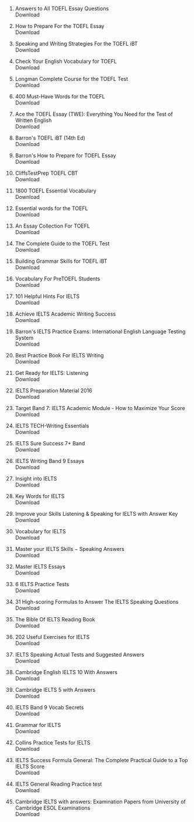 
1. Answers to All TOEFL Essay Questions</br>
                <a href="https://github.com/manjunath5496/TOEFL-IELTS-Study-Material/blob/master/TOEFL1.pdf" target="_blank" style="text-decoration:none">Download </a></br>
                
2. How to Prepare For the TOEFL Essay</br>
                <a href="https://github.com/manjunath5496/TOEFL-IELTS-Study-Material/blob/master/TOEFL2.pdf" target="_blank" style="text-decoration:none">Download </a></br>
                
3. Speaking and Writing Strategies For the TOEFL iBT</br>
                <a href="https://github.com/manjunath5496/TOEFL-IELTS-Study-Material/blob/master/TOEFL3.pdf" target="_blank" style="text-decoration:none">Download </a></br>
                
4. Check Your English Vocabulary for TOEFL</br>
                <a href="https://github.com/manjunath5496/TOEFL-IELTS-Study-Material/blob/master/TOEFL4.pdf" target="_blank" style="text-decoration:none">Download </a></br>
                
5. Longman Complete Course for the TOEFL Test</br>
                <a href="https://github.com/manjunath5496/TOEFL-IELTS-Study-Material/blob/master/TOEFL5.pdf" target="_blank" style="text-decoration:none">Download </a></br>
                
6. 400 Must-Have Words for the TOEFL</br>
                <a href="https://github.com/manjunath5496/TOEFL-IELTS-Study-Material/blob/master/TOEFL6.pdf" target="_blank" style="text-decoration:none">Download </a></br>
		   
7. Ace the TOEFL Essay (TWE): Everything You Need for the Test of Written English</br>
                <a href="https://github.com/manjunath5496/TOEFL-IELTS-Study-Material/blob/master/TOEFL7.pdf" target="_blank" style="text-decoration:none">Download </a></br>
                
8. Barron's TOEFL iBT (14th Ed)</br>
                <a href="https://github.com/manjunath5496/TOEFL-IELTS-Study-Material/blob/master/TOEFL8.pdf" target="_blank" style="text-decoration:none">Download </a></br>
                
9. Barron's How to Prepare for TOEFL Essay</br>
                <a href="https://github.com/manjunath5496/TOEFL-IELTS-Study-Material/blob/master/TOEFL9.pdf" target="_blank" style="text-decoration:none">Download </a></br>
                
10. CliffsTestPrep TOEFL CBT</br>
                <a href="https://github.com/manjunath5496/TOEFL-IELTS-Study-Material/blob/master/TOEFL10.pdf" target="_blank" style="text-decoration:none">Download </a></br>
                
11. 1800 TOEFL Essential Vocabulary</br>
                <a href="https://github.com/manjunath5496/TOEFL-IELTS-Study-Material/blob/master/TOEFL11.pdf" target="_blank" style="text-decoration:none">Download </a></br>
                
12. Essential words for the TOEFL</br>
                <a href="https://github.com/manjunath5496/TOEFL-IELTS-Study-Material/blob/master/TOEFL12.pdf" target="_blank" style="text-decoration:none">Download </a></br>
		
13. An Essay Collection For TOEFL</br>
                <a href="https://github.com/manjunath5496/TOEFL-IELTS-Study-Material/blob/master/TOEFL13.pdf" target="_blank" style="text-decoration:none">Download </a></br>	
		
14. The Complete Guide to the TOEFL Test</br>
                <a href="https://github.com/manjunath5496/TOEFL-IELTS-Study-Material/blob/master/TOEFL14.pdf" target="_blank" style="text-decoration:none">Download </a></br>	
		
15. Building Grammar Skills for TOEFL iBT</br>
                <a href="https://github.com/manjunath5496/TOEFL-IELTS-Study-Material/blob/master/TOEFL15.pdf" target="_blank" style="text-decoration:none">Download </a></br>		
		
16. Vocabulary For PreTOEFL Students</br>
                <a href="https://github.com/manjunath5496/TOEFL-IELTS-Study-Material/blob/master/TOEFL16.pdf" target="_blank" style="text-decoration:none">Download </a></br>		
				
17. 101 Helpful Hints For IELTS</br>
                <a href="https://github.com/manjunath5496/TOEFL-IELTS-Study-Material/blob/master/IELTS1.pdf" target="_blank" style="text-decoration:none">Download </a></br>		
		
18. Achieve IELTS Academic Writing Success</br>
                <a href="https://github.com/manjunath5496/TOEFL-IELTS-Study-Material/blob/master/IELTS2.pdf" target="_blank" style="text-decoration:none">Download </a></br>
		
19. Barron's IELTS Practice Exams: International English Language Testing System</br>
                <a href="https://github.com/manjunath5496/TOEFL-IELTS-Study-Material/blob/master/IELTS3.pdf" target="_blank" style="text-decoration:none">Download </a></br>		
		
20. Best Practice Book For IELTS Writing</br>
                <a href="https://github.com/manjunath5496/TOEFL-IELTS-Study-Material/blob/master/IELTS4.pdf" target="_blank" style="text-decoration:none">Download </a></br>
		
21. Get Ready for IELTS: Listening</br>
                <a href="https://github.com/manjunath5496/TOEFL-IELTS-Study-Material/blob/master/IELTS5.pdf" target="_blank" style="text-decoration:none">Download </a></br>		
		
22. IELTS Preparation Material 2016</br>
                <a href="https://github.com/manjunath5496/TOEFL-IELTS-Study-Material/blob/master/IELTS6.pdf" target="_blank" style="text-decoration:none">Download </a></br>		
		
23. Target Band 7: IELTS Academic Module - How to Maximize Your Score</br>
                <a href="https://github.com/manjunath5496/TOEFL-IELTS-Study-Material/blob/master/IELTS7.pdf" target="_blank" style="text-decoration:none">Download </a></br>
		
24. IELTS TECH-Writing Essentials</br>
                <a href="https://github.com/manjunath5496/TOEFL-IELTS-Study-Material/blob/master/IELTS8.pdf" target="_blank" style="text-decoration:none">Download </a></br>		
		
25. IELTS Sure Success 7+ Band </br>
                <a href="https://github.com/manjunath5496/TOEFL-IELTS-Study-Material/blob/master/IELTS9.pdf" target="_blank" style="text-decoration:none">Download </a></br>		
		
26. IELTS Writing Band 9 Essays </br>
                <a href="https://github.com/manjunath5496/TOEFL-IELTS-Study-Material/blob/master/IELTS10.pdf" target="_blank" style="text-decoration:none">Download </a></br>			
		
		
27. Insight into IELTS </br>
                <a href="https://github.com/manjunath5496/TOEFL-IELTS-Study-Material/blob/master/IELTS11.pdf" target="_blank" style="text-decoration:none">Download </a></br>		
		
		
28. Key Words for IELTS  </br>
                <a href="https://github.com/manjunath5496/TOEFL-IELTS-Study-Material/blob/master/IELTS12.pdf" target="_blank" style="text-decoration:none">Download </a></br>		
		
	
29. Improve your Skills Listening & Speaking for IELTS with Answer Key </br>
                  <a href="https://github.com/manjunath5496/TOEFL-IELTS-Study-Material/blob/master/IELTS13.pdf" target="_blank" style="text-decoration:none">Download </a></br>			
		
30. Vocabulary for IELTS </br>
          <a href="https://github.com/manjunath5496/TOEFL-IELTS-Study-Material/blob/master/IELTS14.pdf" target="_blank" style="text-decoration:none">Download </a></br>			
		
31. Master your IELTS Skills &minus; Speaking Answers </br>
                <a href="https://github.com/manjunath5496/TOEFL-IELTS-Study-Material/blob/master/IELTS15.pdf" target="_blank" style="text-decoration:none">Download </a></br>		
			
32. Master IELTS Essays </br>
                <a href="https://github.com/manjunath5496/TOEFL-IELTS-Study-Material/blob/master/IELTS16.pdf" target="_blank" style="text-decoration:none">Download </a></br>
		
33. 6 IELTS Practice Tests </br>
                     <a href="https://github.com/manjunath5496/TOEFL-IELTS-Study-Material/blob/master/IELTS17.pdf" target="_blank" style="text-decoration:none">Download </a></br>		
			
34. 31 High-scoring Formulas to Answer The IELTS Speaking Questions </br>
                <a href="https://github.com/manjunath5496/TOEFL-IELTS-Study-Material/blob/master/IELTS18.pdf" target="_blank" style="text-decoration:none">Download </a></br>		
		
35. The Bible Of IELTS Reading Book </br>
                <a href="https://github.com/manjunath5496/TOEFL-IELTS-Study-Material/blob/master/IELTS19.pdf" target="_blank" style="text-decoration:none">Download </a></br>		
				
		
36. 202 Useful Exercises for IELTS </br>
                <a href="https://github.com/manjunath5496/TOEFL-IELTS-Study-Material/blob/master/IELTS20.pdf" target="_blank" style="text-decoration:none">Download </a></br>		
		
37. IELTS Speaking Actual Tests and Suggested Answers </br>
                <a href="https://github.com/manjunath5496/TOEFL-IELTS-Study-Material/blob/master/IELTS21.pdf" target="_blank" style="text-decoration:none">Download </a></br>		
		
38. Cambridge English IELTS 10 With Answers </br>
       <a href="https://github.com/manjunath5496/TOEFL-IELTS-Study-Material/blob/master/IELTS22.pdf" target="_blank" style="text-decoration:none">Download </a></br>			
		
39. Cambridge IELTS 5 with Answers </br>
               <a href="https://github.com/manjunath5496/TOEFL-IELTS-Study-Material/blob/master/IELTS23.pdf" target="_blank" style="text-decoration:none">Download </a></br>		
		
40. IELTS Band 9 Vocab Secrets  </br>
                <a href="https://github.com/manjunath5496/TOEFL-IELTS-Study-Material/blob/master/IELTS24.pdf" target="_blank" style="text-decoration:none">Download </a></br>			
		
41. Grammar for IELTS   </br>
                <a href="https://github.com/manjunath5496/TOEFL-IELTS-Study-Material/blob/master/IELTS25.pdf" target="_blank" style="text-decoration:none">Download </a></br>
		
42. Collins Practice Tests for IELTS   </br>
                <a href="https://github.com/manjunath5496/TOEFL-IELTS-Study-Material/blob/master/IELTS26.pdf" target="_blank" style="text-decoration:none">Download </a></br>		
		
43. IELTS Success Formula General: The Complete Practical Guide to a Top IELTS Score    </br>
                <a href="https://github.com/manjunath5496/TOEFL-IELTS-Study-Material/blob/master/IELTS27.pdf" target="_blank" style="text-decoration:none">Download </a></br>			
		
44. IELTS General Reading Practice test     </br>
                  <a href="https://github.com/manjunath5496/TOEFL-IELTS-Study-Material/blob/master/IELTS28.pdf" target="_blank" style="text-decoration:none">Download </a></br>	
		
45. Cambridge IELTS with answers: Examination Papers from University of Cambridge ESOL Examinations     </br>
                <a href="https://github.com/manjunath5496/TOEFL-IELTS-Study-Material/blob/master/IELTS29.pdf" target="_blank" style="text-decoration:none">Download </a></br>			
		
		
		
